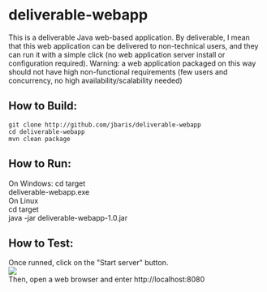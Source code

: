 deliverable-webapp
==================
This is a deliverable Java web-based application. By deliverable, I mean that this web application can be delivered to non-technical users, and they can run it with a simple click (no web application server install or configuration required). Warning: a web application packaged on this way should not have high non-functional requirements (few users and concurrency, no high availability/scalability needed) 

How to Build:
-------------
    git clone http://github.com/jbaris/deliverable-webapp  
    cd deliverable-webapp  
    mvn clean package   

How to Run:
-----------
On Windows:
    cd target  
    deliverable-webapp.exe   
On Linux  
    cd target  
    java -jar deliverable-webapp-1.0.jar  

How to Test:
------------
Once runned, click on the "Start server" button.   
    ![](http://jbaris.github.com/deliverable-webapp/screenshot.png)  
Then, open a web browser and enter http://localhost:8080  